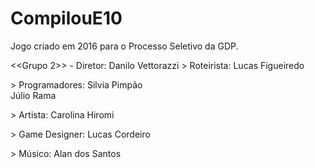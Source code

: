 # CompilouE10
Jogo criado em 2016 para o Processo Seletivo da GDP.

<<Grupo 2>> - Diretor: Danilo Vettorazzi
\> Roteirista:
Lucas Figueiredo

\> Programadores:
Silvia Pimpão  
Júlio Rama

\> Artista: 
Carolina Hiromi

\> Game Designer:
Lucas Cordeiro

\> Músico:
Alan dos Santos
